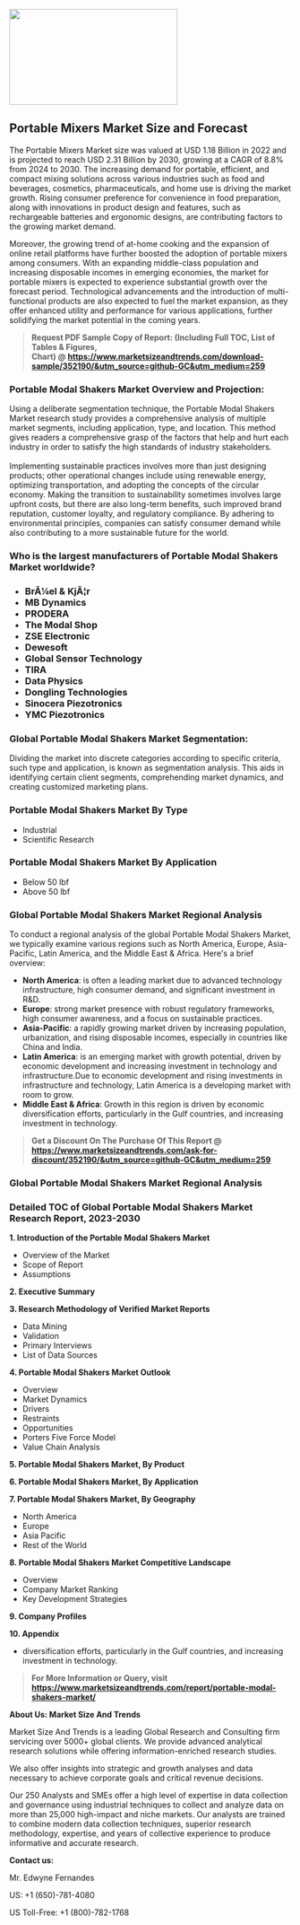 <p><img class="alignnone size-medium wp-image-20088" src="https://ffe5etoiles.com/wp-content/uploads/2024/12/MST1-300x171.png" alt="" width="300" height="171" /></p><h2>Portable Mixers Market Size and Forecast</h2><p>The Portable Mixers Market size was valued at USD 1.18 Billion in 2022 and is projected to reach USD 2.31 Billion by 2030, growing at a CAGR of 8.8% from 2024 to 2030. The increasing demand for portable, efficient, and compact mixing solutions across various industries such as food and beverages, cosmetics, pharmaceuticals, and home use is driving the market growth. Rising consumer preference for convenience in food preparation, along with innovations in product design and features, such as rechargeable batteries and ergonomic designs, are contributing factors to the growing market demand.</p><p>Moreover, the growing trend of at-home cooking and the expansion of online retail platforms have further boosted the adoption of portable mixers among consumers. With an expanding middle-class population and increasing disposable incomes in emerging economies, the market for portable mixers is expected to experience substantial growth over the forecast period. Technological advancements and the introduction of multi-functional products are also expected to fuel the market expansion, as they offer enhanced utility and performance for various applications, further solidifying the market potential in the coming years.</p></p><blockquote id="" class=""><strong>Request PDF Sample Copy of Report: (Including Full TOC, List of Tables &amp; Figures, Chart)&nbsp;@&nbsp;<strong><a href="https://www.marketsizeandtrends.com/download-sample/352190/&utm_source=github-GC&utm_medium=259" target="_blank">https://www.marketsizeandtrends.com/download-sample/352190/&utm_source=github-GC&utm_medium=259</a></strong></strong></blockquote><h3 id="" class="">Portable Modal Shakers Market&nbsp;Overview and Projection:</h3><p id="" class="">Using a deliberate segmentation technique, the Portable Modal Shakers Market research study provides a comprehensive analysis of multiple market segments, including application, type, and location. This method gives readers a comprehensive grasp of the factors that help and hurt each industry in order to satisfy the high standards of industry stakeholders. <br /> <br />Implementing sustainable practices involves more than just designing products; other operational changes include using renewable energy, optimizing transportation, and adopting the concepts of the circular economy. Making the transition to sustainability sometimes involves large upfront costs, but there are also long-term benefits, such improved brand reputation, customer loyalty, and regulatory compliance. By adhering to environmental principles, companies can satisfy consumer demand while also contributing to a more sustainable future for the world.</p><h3 id="" class="">Who is the largest manufacturers of&nbsp;Portable Modal Shakers Market worldwide?</h3><h3 class=""><p><ul><li>BrÃ¼el & KjÃ¦r </li><li> MB Dynamics </li><li> PRODERA </li><li> The Modal Shop </li><li> ZSE Electronic </li><li> Dewesoft </li><li> Global Sensor Technology </li><li> TIRA </li><li> Data Physics </li><li> Dongling Technologies </li><li> Sinocera Piezotronics </li><li> YMC Piezotronics</li></ul></p></h3><h3 id="" class="">Global&nbsp;Portable Modal Shakers Market Segmentation:</h3><p id="" class="">Dividing the market into discrete categories according to specific criteria, such type and application, is known as segmentation analysis. This aids in identifying certain client segments, comprehending market dynamics, and creating customized marketing plans.</p><h3 id="" class="">Portable Modal Shakers Market&nbsp;By Type</h3><p><p><ul><li>Industrial</li><li> Scientific Research</p></li></ul></p></p><h3 id="" class="">Portable Modal Shakers Market&nbsp;By Application</h3><p class=""><p><ul><li>Below 50 lbf</li><li> Above 50 lbf</li></ul></p></p><h3 id="" class="">Global Portable Modal Shakers Market Regional Analysis</h3><p id="" class="">To conduct a regional analysis of the global Portable Modal Shakers Market, we typically examine various regions such as North America, Europe, Asia-Pacific, Latin America, and the Middle East &amp; Africa. Here's a brief overview:</p><ul><li><strong>North America</strong>: is often a leading market due to advanced technology infrastructure, high consumer demand, and significant investment in R&amp;D.</li><li><strong>Europe</strong>: strong market presence with robust regulatory frameworks, high consumer awareness, and a focus on sustainable practices.</li><li><strong>Asia-Pacific</strong>: a rapidly growing market driven by increasing population, urbanization, and rising disposable incomes, especially in countries like China and India.</li><li><strong>Latin America</strong>: is an emerging market with growth potential, driven by economic development and increasing investment in technology and infrastructure.Due to economic development and rising investments in infrastructure and technology, Latin America is a developing market with room to grow.</li><li><strong>Middle East &amp; Africa</strong>: Growth in this region is driven by economic diversification efforts, particularly in the Gulf countries, and increasing investment in technology.</li></ul><blockquote id="" class=""><strong>Get a Discount On The Purchase Of This Report @ <strong><a href="https://www.marketsizeandtrends.com/ask-for-discount/352190/&utm_source=github-GC&utm_medium=259" target="_blank">https://www.marketsizeandtrends.com/ask-for-discount/352190/&utm_source=github-GC&utm_medium=259</a></strong></strong></blockquote><h3 id="" class="">Global Portable Modal Shakers Market Regional Analysis</h3><h3 id="" class="">Detailed TOC of Global Portable Modal Shakers Market Research Report, 2023-2030</h3><p id="" class=""><strong>1. Introduction of the Portable Modal Shakers Market</strong></p><ul><li>Overview of the Market</li><li>Scope of Report</li><li>Assumptions</li></ul><p id="" class=""><strong>2. Executive Summary</strong></p><p id="" class=""><strong>3. Research Methodology of Verified Market Reports</strong></p><ul><li>Data Mining</li><li>Validation</li><li>Primary Interviews</li><li>List of Data Sources</li></ul><p id="" class=""><strong>4. Portable Modal Shakers Market Outlook</strong></p><ul><li>Overview</li><li>Market Dynamics</li><li>Drivers</li><li>Restraints</li><li>Opportunities</li><li>Porters Five Force Model</li><li>Value Chain Analysis</li></ul><p id="" class=""><strong>5. Portable Modal Shakers Market, By Product</strong></p><p id="" class=""><strong>6. Portable Modal Shakers Market, By Application</strong></p><p id="" class=""><strong>7. Portable Modal Shakers Market, By Geography</strong></p><ul><li>North America</li><li>Europe</li><li>Asia Pacific</li><li>Rest of the World</li></ul><p id="" class=""><strong>8. Portable Modal Shakers Market Competitive Landscape</strong></p><ul><li>Overview</li><li>Company Market Ranking</li><li>Key Development Strategies</li></ul><p id="" class=""><strong>9. Company Profiles</strong></p><p id="" class=""><strong>10. Appendix</strong></p><ul><li>diversification efforts, particularly in the Gulf countries, and increasing investment in technology.</li></ul><blockquote id="" class=""><strong>For More Information or Query, visit <strong><strong><a href="https://www.marketsizeandtrends.com/report/portable-modal-shakers-market/" target="_blank">https://www.marketsizeandtrends.com/report/portable-modal-shakers-market/</a></strong></strong></strong></blockquote><p id="" class=""><strong>About Us: Market Size And Trends</strong></p><p id="" class="">Market Size And Trends is a leading Global Research and Consulting firm servicing over 5000+ global clients. We provide advanced analytical research solutions while offering information-enriched research studies.</p><p id="" class="">We also offer insights into strategic and growth analyses and data necessary to achieve corporate goals and critical revenue decisions.</p><p id="" class="">Our 250 Analysts and SMEs offer a high level of expertise in data collection and governance using industrial techniques to collect and analyze data on more than 25,000 high-impact and niche markets. Our analysts are trained to combine modern data collection techniques, superior research methodology, expertise, and years of collective experience to produce informative and accurate research.</p><p id="" class=""><strong>Contact us:</strong></p><p id="" class="">Mr. Edwyne Fernandes</p><p id="" class="">US: +1 (650)-781-4080</p><p id="" class="">US Toll-Free: +1 (800)-782-1768</p>
